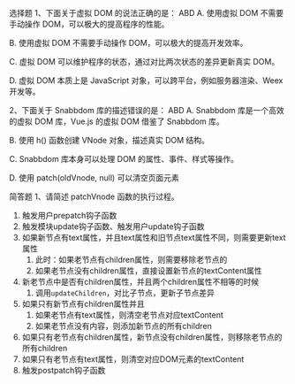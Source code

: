 选择题
1、下面关于虚拟 DOM 的说法正确的是： ABD
A. 使用虚拟 DOM 不需要手动操作 DOM，可以极大的提高程序的性能。

B. 使用虚拟 DOM 不需要手动操作 DOM，可以极大的提高开发效率。

C. 虚拟 DOM 可以维护程序的状态，通过对比两次状态的差异更新真实 DOM。

D. 虚拟 DOM 本质上是 JavaScript 对象，可以跨平台，例如服务器渲染、Weex 开发等。

2、下面关于 Snabbdom 库的描述错误的是： ABD
A. Snabbdom 库是一个高效的虚拟 DOM 库，Vue.js 的虚拟 DOM 借鉴了 Snabbdom 库。

B. 使用 h() 函数创建 VNode 对象，描述真实 DOM 结构。

C. Snabbdom 库本身可以处理 DOM 的属性、事件、样式等操作。

D. 使用 patch(oldVnode, null) 可以清空页面元素

简答题
1、请简述 patchVnode 函数的执行过程。

1. 触发用户prepatch钩子函数
2. 触发模块update钩子函数、触发用户update钩子函数
3. 如果新节点有text属性，并且text属性和旧节点text属性不同，则需要更新text属性
   1. 此时：如果老节点有children属性，则需要移除老节点的
   2. 如果老节点没有children属性，直接设置新节点的textContent属性
4. 新老节点中是否有children属性，并且两个children属性不相等的时候
   1. 调用`updateChildren`，对比子节点，更新子节点差异
5. 如果只有新节点有children属性并且
   1. 如果老节点有text属性，则清空老节点对应textContent
   2. 如果老节点没有内容，则添加新节点的所有children
6. 如果只有老节点有children属性，新节点没有children属性，则移除老节点的所有children
7. 如果只有老节点有text属性，则清空对应DOM元素的textContent
8. 触发postpatch钩子函数
